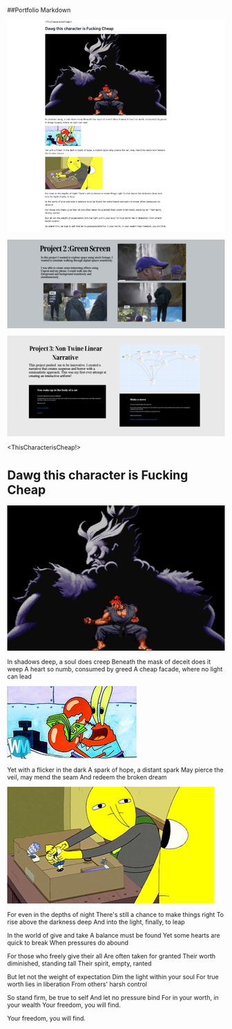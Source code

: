 ##Portfolio Markdown



![project1](Portfolio1.png)

![project2](Portfolio2.png)

![project3](Portfolio3.png)





 <ThisCharacterisCheap!>
<h1>Dawg this character is Fucking Cheap</h1>

![akuma](akuma.jpg.png)
<html>
<head>
<link rel="stylesheet" href="mystyle.css">
</head>
<body>



<p>In shadows deep, a soul does creep
Beneath the mask of deceit does it weep
A heart so numb, consumed by greed
A cheap facade, where no light can lead
  
![Unknown](mrcrabs.jpg)

Yet with a flicker in the dark
A spark of hope, a distant spark
May pierce the veil, may mend the seam
And redeem the broken dream

![Adventuretime](lemon.jpg)

For even in the depths of night
There's still a chance to make things right
To rise above the darkness deep
And into the light, finally, to leap
</p>

<p>In the world of give and take
A balance must be found
Yet some hearts are quick to break
When pressures do abound

For those who freely give their all
Are often taken for granted
Their worth diminished, standing tall
Their spirit, empty, ranted

But let not the weight of expectation
Dim the light within your soul
For true worth lies in liberation
From others' harsh control

So stand firm, be true to self
And let no pressure bind
For in your worth, in your wealth
Your freedom, you will find.

</p>

</body>
</html>

Your freedom, you will find.
